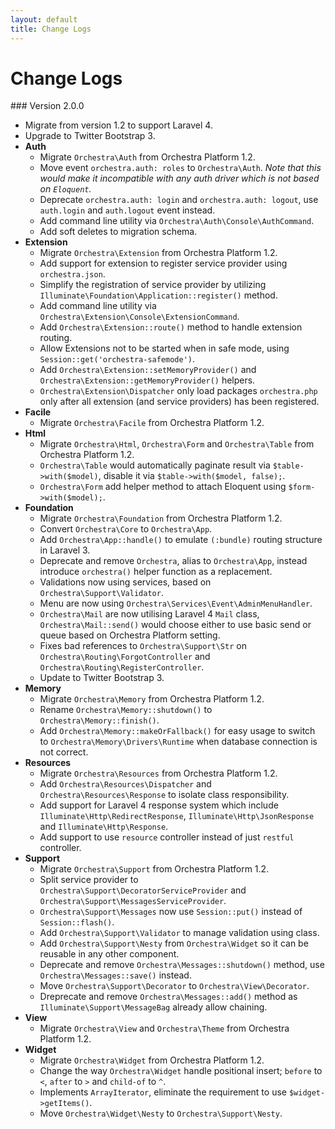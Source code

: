 ```yaml
---
layout: default
title: Change Logs
---
```


# Change Logs

<article id="v2.0.0">
### Version 2.0.0

* Migrate from version 1.2 to support Laravel 4.
* Upgrade to Twitter Bootstrap 3.
* **Auth**
  * Migrate `Orchestra\Auth` from Orchestra Platform 1.2.
  * Move event `orchestra.auth: roles` to `Orchestra\Auth`. *Note that this would make it incompatible with any auth driver which is not based on `Eloquent`.*
  * Deprecate `orchestra.auth: login` and `orchestra.auth: logout`, use `auth.login` and `auth.logout` event instead.
  * Add command line utility via `Orchestra\Auth\Console\AuthCommand`.
  * Add soft deletes to migration schema.
* **Extension**
  * Migrate `Orchestra\Extension` from Orchestra Platform 1.2.
  * Add support for extension to register service provider using `orchestra.json`.
  * Simplify the registration of service provider by utilizing `Illuminate\Foundation\Application::register()` method.
  * Add command line utility via `Orchestra\Extension\Console\ExtensionCommand`.
  * Add `Orchestra\Extension::route()` method to handle extension routing.
  * Allow Extensions not to be started when in safe mode, using `Session::get('orchestra-safemode')`.
  * Add `Orchestra\Extension::setMemoryProvider()` and `Orchestra\Extension::getMemoryProvider()` helpers.
  * `Orchestra\Extension\Dispatcher` only load packages `orchestra.php` only after all extension (and service providers) has been registered.
* **Facile**
  * Migrate `Orchestra\Facile` from Orchestra Platform 1.2.
* **Html**
  * Migrate `Orchestra\Html`, `Orchestra\Form` and `Orchestra\Table` from Orchestra Platform 1.2.
  * `Orchestra\Table` would automatically paginate result via `$table->with($model)`, disable it via `$table->with($model, false);`.
  * `Orchestra\Form` add helper method to attach Eloquent using `$form->with($model);`.
* **Foundation**
  * Migrate `Orchestra\Foundation` from Orchestra Platform 1.2.
  * Convert `Orchestra\Core` to `Orchestra\App`.
  * Add `Orchestra\App::handle()` to emulate `(:bundle)` routing structure in Laravel 3.
  * Deprecate and remove `Orchestra`, alias to `Orchestra\App`, instead introduce `orchestra()` helper function as a replacement.
  * Validations now using services, based on `Orchestra\Support\Validator`.
  * Menu are now using `Orchestra\Services\Event\AdminMenuHandler`.
  * `Orchestra\Mail` are now utilising Laravel 4 `Mail` class, `Orchestra\Mail::send()` would choose either to use basic send or queue based on Orchestra Platform setting.
  * Fixes bad references to `Orchestra\Support\Str` on `Orchestra\Routing\ForgotController` and `Orchestra\Routing\RegisterController`.
  * Update to Twitter Bootstrap 3.
* **Memory**
  * Migrate `Orchestra\Memory` from Orchestra Platform 1.2.
  * Rename `Orchestra\Memory::shutdown()` to `Orchestra\Memory::finish()`.
  * Add `Orchestra\Memory::makeOrFallback()` for easy usage to switch to `Orchestra\Memory\Drivers\Runtime` when database connection is not correct.
* **Resources**
  * Migrate `Orchestra\Resources` from Orchestra Platform 1.2.
  * Add `Orchestra\Resources\Dispatcher` and `Orchestra\Resources\Response` to isolate class responsibility.
  * Add support for Laravel 4 response system which include `Illuminate\Http\RedirectResponse`, `Illuminate\Http\JsonResponse` and `Illuminate\Http\Response`.
  * Add support to use `resource` controller instead of just `restful` controller.
* **Support**
  * Migrate `Orchestra\Support` from Orchestra Platform 1.2.
  * Split service provider to `Orchestra\Support\DecoratorServiceProvider` and `Orchestra\Support\MessagesServiceProvider`.
  * `Orchestra\Support\Messages` now use `Session::put()` instead of `Session::flash()`.
  * Add `Orchestra\Support\Validator` to manage validation using class.
  * Add `Orchestra\Support\Nesty` from `Orchestra\Widget` so it can be reusable in any other component.
  * Deprecate and remove `Orchestra\Messages::shutdown()` method, use `Orchestra\Messages::save()` instead.
  * Move `Orchestra\Support\Decorator` to `Orchestra\View\Decorator`.
  * Dreprecate and remove `Orchestra\Messages::add()` method as `Illuminate\Support\MessageBag` already allow chaining.
* **View**
  * Migrate `Orchestra\View` and `Orchestra\Theme` from Orchestra Platform 1.2.
* **Widget**
  * Migrate `Orchestra\Widget` from Orchestra Platform 1.2.
  * Change the way `Orchestra\Widget` handle positional insert; `before` to `<`, `after` to `>` and `child-of` to `^`. 
  * Implements `ArrayIterator`, eliminate the requirement to use `$widget->getItems()`.
  * Move `Orchestra\Widget\Nesty` to `Orchestra\Support\Nesty`.

</article>
